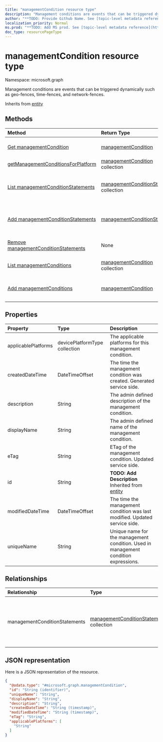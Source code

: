 ```yaml
---
title: "managementCondition resource type"
description: "Management conditions are events that can be triggered dynamically such as geo-fences, time-fences, and network-fences."
author: "**TODO: Provide Github Name. See [topic-level metadata reference](https://msgo.azurewebsites.net/add/document/guidelines/metadata.html#topic-level-metadata)**"
localization_priority: Normal
ms.prod: "**TODO: Add MS prod. See [topic-level metadata reference](https://msgo.azurewebsites.net/add/document/guidelines/metadata.html#topic-level-metadata)**"
doc_type: resourcePageType
---
```


# managementCondition resource type


Namespace: microsoft.graph

Management conditions are events that can be triggered dynamically such as geo-fences, time-fences, and network-fences.


Inherits from [entity](../resources/entity.md)

## Methods
|Method|Return Type|Description|
|:---|:---|:---|
|[Get managementCondition](../api/managementcondition-get.md)|[managementCondition](../resources/managementcondition.md)|Read the properties and relationships of a [managementCondition](../resources/managementcondition.md) object.|
|[getManagementConditionsForPlatform](../api/managementcondition-getmanagementconditionsforplatform.md)|[managementCondition](../resources/managementcondition.md) collection|**TODO: Add Description**|
|[List managementConditionStatements](../api/managementcondition-list-managementconditionstatements.md)|[managementConditionStatement](../resources/managementconditionstatement.md) collection|Get the managementConditionStatements from the managementConditionStatements navigation property.|
|[Add managementConditionStatements](../api/managementcondition-post-managementconditionstatements.md)|[managementConditionStatement](../resources/managementconditionstatement.md)|Add managementConditionStatements by posting to the managementConditionStatements collection.|
|[Remove managementConditionStatements](../api/managementcondition-delete-managementconditionstatements.md)|None|Remove a [managementConditionStatement](../resources/managementconditionstatement.md) object.|
|[List managementConditions](../api/managementconditionstatement-list-managementconditions.md)|[managementCondition](../resources/managementcondition.md) collection|Get the managementConditions from the managementConditions navigation property.|
|[Add managementConditions](../api/managementconditionstatement-post-managementconditions.md)|[managementCondition](../resources/managementcondition.md)|Add managementConditions by posting to the managementConditions collection.|

## Properties
|Property|Type|Description|
|:---|:---|:---|
|applicablePlatforms|devicePlatformType collection|The applicable platforms for this management condition.|
|createdDateTime|DateTimeOffset|The time the management condition was created. Generated service side.|
|description|String|The admin defined description of the management condition.|
|displayName|String|The admin defined name of the management condition.|
|eTag|String|ETag of the management condition. Updated service side.|
|id|String|**TODO: Add Description** Inherited from [entity](../resources/entity.md)|
|modifiedDateTime|DateTimeOffset|The time the management condition was last modified. Updated service side.|
|uniqueName|String|Unique name for the management condition. Used in management condition expressions.|

## Relationships
|Relationship|Type|Description|
|:---|:---|:---|
|managementConditionStatements|[managementConditionStatement](../resources/managementconditionstatement.md) collection|The management condition statements associated to the management condition.|

## JSON representation
Here is a JSON representation of the resource.
<!-- {
  "blockType": "resource",
  "keyProperty": "id",
  "@odata.type": "microsoft.graph.managementCondition",
  "baseType": "microsoft.graph.entity",
  "openType": false
}
-->
``` json
{
  "@odata.type": "#microsoft.graph.managementCondition",
  "id": "String (identifier)",
  "uniqueName": "String",
  "displayName": "String",
  "description": "String",
  "createdDateTime": "String (timestamp)",
  "modifiedDateTime": "String (timestamp)",
  "eTag": "String",
  "applicablePlatforms": [
    "String"
  ]
}
```

